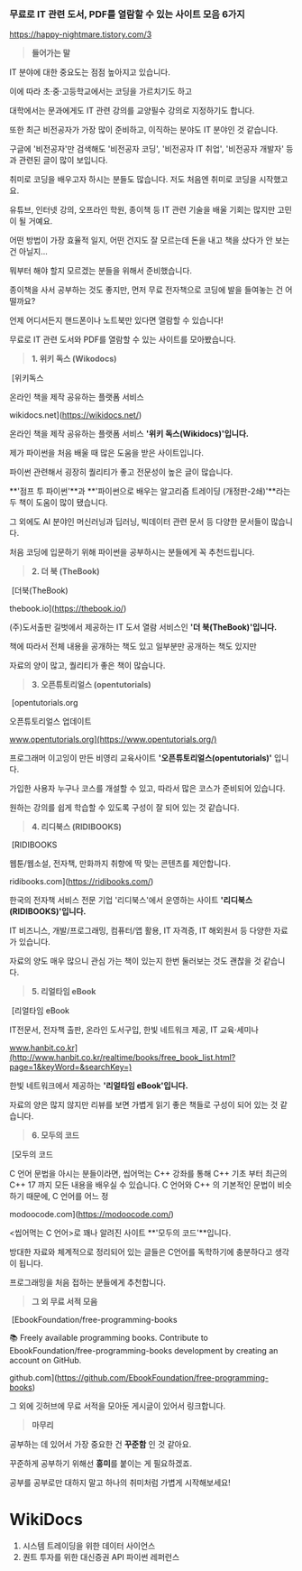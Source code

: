 ### **무료로 IT 관련 도서, PDF를 열람할 수 있는 사이트 모음 6가지**

https://happy-nightmare.tistory.com/3

> **들어가는 말**

IT 분야에 대한 중요도는 점점 높아지고 있습니다.

이에 따라 초·중·고등학교에서는 코딩을 가르치기도 하고

대학에서는 문과에게도 IT 관련 강의를 교양필수 강의로 지정하기도 합니다.

또한 최근 비전공자가 가장 많이 준비하고, 이직하는 분야도 IT 분야인 것 같습니다.

구글에 '비전공자'만 검색해도 '비전공자 코딩', '비전공자 IT 취업', '비전공자 개발자' 등과 관련된 글이 많이 보입니다.

취미로 코딩을 배우고자 하시는 분들도 많습니다. 저도 처음엔 취미로 코딩을 시작했고요.

유튜브, 인터넷 강의, 오프라인 학원, 종이책 등 IT 관련 기술을 배울 기회는 많지만 고민이 될 거예요.

어떤 방법이 가장 효율적 일지, 어떤 건지도 잘 모르는데 돈을 내고 책을 샀다가 안 보는 건 아닐지...

뭐부터 해야 할지 모르겠는 분들을 위해서 준비했습니다.

종이책을 사서 공부하는 것도 좋지만, 먼저 무료 전자책으로 코딩에 발을 들여놓는 건 어떨까요?

언제 어디서든지 핸드폰이나 노트북만 있다면 열람할 수 있습니다!

무료로 IT 관련 도서와 PDF를 열람할 수 있는 사이트를 모아봤습니다.

> **1. 위키 독스 (Wikodocs)**

 [위키독스

온라인 책을 제작 공유하는 플랫폼 서비스

wikidocs.net](https://wikidocs.net/)

온라인 책을 제작 공유하는 플랫폼 서비스 **'위키 독스(Wikidocs)'입니다.**

제가 파이썬을 처음 배울 때 많은 도움을 받은 사이트입니다.

파이썬 관련해서 굉장히 퀄리티가 좋고 전문성이 높은 글이 많습니다.

**'점프 투 파이썬'**과 **'파이썬으로 배우는 알고리즘 트레이딩 (개정판-2쇄)'**라는 두 책이 도움이 많이 됐습니다.

그 외에도 AI 분야인 머신러닝과 딥러닝, 빅데이터 관련 문서 등 다양한 문서들이 많습니다.

처음 코딩에 입문하기 위해 파이썬을 공부하시는 분들에게 꼭 추천드립니다.

> **2. 더 북 (TheBook)**

 [더북(TheBook)

thebook.io](https://thebook.io/)

(주)도서출판 길벗에서 제공하는 IT 도서 열람 서비스인 **'더 북(TheBook)'입니다.**

책에 따라서 전체 내용을 공개하는 책도 있고 일부분만 공개하는 책도 있지만

자료의 양이 많고, 퀄리티가 좋은 책이 많습니다.

> **3. 오픈튜토리얼스 (opentutorials)**

 [opentutorials.org

오픈튜토리얼스 업데이트

www.opentutorials.org](https://www.opentutorials.org/)

프로그래머 이고잉이 만든 비영리 교육사이트 **'오픈튜토리얼스(opentutorials)'** 입니다.

가입한 사용자 누구나 코스를 개설할 수 있고, 따라서 많은 코스가 준비되어 있습니다.

원하는 강의를 쉽게 학습할 수 있도록 구성이 잘 되어 있는 것 같습니다.

> **4. 리디북스 (RIDIBOOKS)**

 [RIDIBOOKS

웹툰/웹소설, 전자책, 만화까지 취향에 딱 맞는 콘텐츠를 제안합니다.

ridibooks.com](https://ridibooks.com/)

한국의 전자책 서비스 전문 기업 '리디북스'에서 운영하는 사이트 **'리디북스(RIDIBOOKS)'입니다.**

IT 비즈니스, 개발/프로그래밍, 컴퓨터/앱 활용, IT 자격증, IT 해외원서 등 다양한 자료가 있습니다.

자료의 양도 매우 많으니 관심 가는 책이 있는지 한번 둘러보는 것도 괜찮을 것 같습니다.

> **5. 리얼타임 eBook**

 [리얼타임 eBook

IT전문서, 전자책 출판, 온라인 도서구입, 한빛 네트워크 제공, IT 교육·세미나

www.hanbit.co.kr](http://www.hanbit.co.kr/realtime/books/free_book_list.html?page=1&keyWord=&searchKey=)

한빛 네트워크에서 제공하는 **'리얼타임 eBook'입니다.**

자료의 양은 많지 않지만 리뷰를 보면 가볍게 읽기 좋은 책들로 구성이 되어 있는 것 같습니다.

> **6. 모두의 코드**

 [모두의 코드

C 언어 문법을 아시는 분들이라면, 씹어먹는 C++ 강좌를 통해 C++ 기초 부터 최근의 C++ 17 까지 모든 내용을 배우실 수 있습니다. C 언어와 C++ 의 기본적인 문법이 비슷하기 때문에, C 언어를 어느 정

modoocode.com](https://modoocode.com/)

<씹어먹는 C 언어>로 꽤나 알려진 사이트 **'모두의 코드'**입니다.

방대한 자료와 체계적으로 정리되어 있는 글들은 C언어를 독학하기에 충분하다고 생각이 됩니다.

프로그래밍을 처음 접하는 분들에게 추천합니다.

> **그 외 무료 서적 모음**

 [EbookFoundation/free-programming-books

:books: Freely available programming books. Contribute to EbookFoundation/free-programming-books development by creating an account on GitHub.

github.com](https://github.com/EbookFoundation/free-programming-books)

그 외에 깃허브에 무료 서적을 모아둔 게시글이 있어서 링크합니다.

> **마무리**

공부하는 데 있어서 가장 중요한 건 **꾸준함** 인 것 같아요.

꾸준하게 공부하기 위해선 **흥미**를 붙이는 게 필요하겠죠.

공부를 공부로만 대하지 말고 하나의 취미처럼 가볍게 시작해보세요!



# WikiDocs
1. 시스템 트레이딩을 위한 데이터 사이언스
2. 퀀트 투자를 위한 대신증권 API 파이썬 레퍼런스